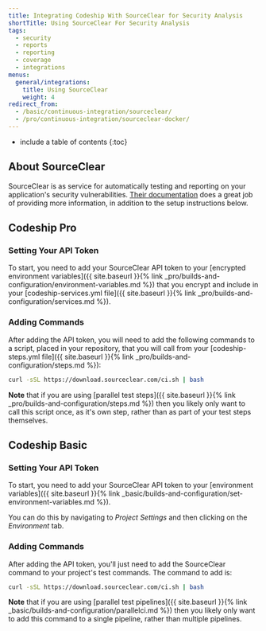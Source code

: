 ```yaml
---
title: Integrating Codeship With SourceClear for Security Analysis
shortTitle: Using SourceClear For Security Analysis
tags:
  - security
  - reports
  - reporting
  - coverage
  - integrations
menus:
  general/integrations:
    title: Using SourceClear
    weight: 4
redirect_from:
  - /basic/continuous-integration/sourceclear/
  - /pro/continuous-integration/sourceclear-docker/    
---
```


* include a table of contents
{:toc}

## About SourceClear

SourceClear is as service for automatically testing and reporting on your application's security vulnerabilities. [Their documentation](https://www.sourceclear.com/docs/) does a great job of providing more information, in addition to the setup instructions below.

## Codeship Pro

### Setting Your API Token

To start, you need to add your SourceClear API token to your [encrypted environment variables]({{ site.baseurl }}{% link _pro/builds-and-configuration/environment-variables.md %}) that you encrypt and include in your [codeship-services.yml file]({{ site.baseurl }}{% link _pro/builds-and-configuration/services.md %}).

### Adding Commands

After adding the API token, you will need to add the following commands to a script, placed in your repository, that you will call from your [codeship-steps.yml file]({{ site.baseurl }}{% link _pro/builds-and-configuration/steps.md %}):


```bash
curl -sSL https://download.sourceclear.com/ci.sh | bash
 ```

**Note** that if you are using [parallel test steps]({{ site.baseurl }}{% link _pro/builds-and-configuration/steps.md %}) then you likely only want to call this script once, as it's own step, rather than as part of your test steps themselves.

## Codeship Basic

### Setting Your API Token

To start, you need to add your SourceClear API token to your [environment variables]({{ site.baseurl }}{% link _basic/builds-and-configuration/set-environment-variables.md %}).

You can do this by navigating to _Project Settings_ and then clicking on the _Environment_ tab.

### Adding Commands

After adding the API token, you'll just need to add the SourceClear command to your project's test commands. The command to add is:

```bash
curl -sSL https://download.sourceclear.com/ci.sh | bash
 ```

**Note** that if you are using [parallel test pipelines]({{ site.baseurl }}{% link _basic/builds-and-configuration/parallelci.md %}) then you likely only want to add this command to a single pipeline, rather than multiple pipelines.
